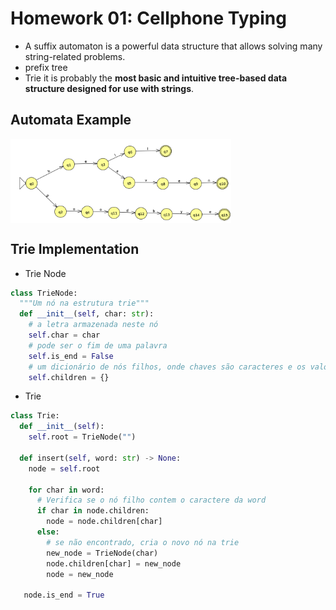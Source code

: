 # Homework 01: Cellphone Typing
- A suffix automaton is a powerful data structure that allows solving many string-related problems.
- prefix tree
- Trie it is probably the **most basic and intuitive tree-based data structure designed for use with strings**.

## Automata Example

<img src="exemplo_01.png" align="center" height=auto width=70%/>

## Trie Implementation
- Trie Node
```python
class TrieNode:
  """Um nó na estrutura trie"""
  def __init__(self, char: str):
    # a letra armazenada neste nó
    self.char = char
    # pode ser o fim de uma palavra
    self.is_end = False
    # um dicionário de nós filhos, onde chaves são caracteres e os valores são nós
    self.children = {}
```

- Trie
```python
class Trie:
  def __init__(self):
    self.root = TrieNode("")
  
  def insert(self, word: str) -> None:
    node = self.root
    
    for char in word:
      # Verifica se o nó filho contem o caractere da word
      if char in node.children:
        node = node.children[char]
      else:
        # se não encontrado, cria o novo nó na trie
        new_node = TrieNode(char)
        node.children[char] = new_node
        node = new_node
        
   node.is_end = True
```
